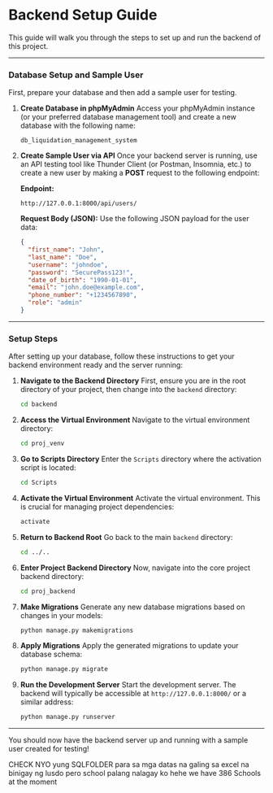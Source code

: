 # Backend Setup Guide

This guide will walk you through the steps to set up and run the backend of this project.

---

### Database Setup and Sample User

First, prepare your database and then add a sample user for testing.

1.  **Create Database in phpMyAdmin**
    Access your phpMyAdmin instance (or your preferred database management tool) and create a new database with the following name:

    ```
    db_liquidation_management_system
    ```

2.  **Create Sample User via API**
    Once your backend server is running, use an API testing tool like Thunder Client (or Postman, Insomnia, etc.) to create a new user by making a **POST** request to the following endpoint:

    **Endpoint:**

    ```
    http://127.0.0.1:8000/api/users/
    ```

    **Request Body (JSON):**
    Use the following JSON payload for the user data:

    ```json
    {
      "first_name": "John",
      "last_name": "Doe",
      "username": "johndoe",
      "password": "SecurePass123!",
      "date_of_birth": "1990-01-01",
      "email": "john.doe@example.com",
      "phone_number": "+1234567890",
      "role": "admin"
    }
    ```

---

### Setup Steps

After setting up your database, follow these instructions to get your backend environment ready and the server running:

1.  **Navigate to the Backend Directory**
    First, ensure you are in the root directory of your project, then change into the `backend` directory:

    ```bash
    cd backend
    ```

2.  **Access the Virtual Environment**
    Navigate to the virtual environment directory:

    ```bash
    cd proj_venv
    ```

3.  **Go to Scripts Directory**
    Enter the `Scripts` directory where the activation script is located:

    ```bash
    cd Scripts
    ```

4.  **Activate the Virtual Environment**
    Activate the virtual environment. This is crucial for managing project dependencies:

    ```bash
    activate
    ```

5.  **Return to Backend Root**
    Go back to the main `backend` directory:

    ```bash
    cd ../..
    ```

6.  **Enter Project Backend Directory**
    Now, navigate into the core project backend directory:

    ```bash
    cd proj_backend
    ```

7.  **Make Migrations**
    Generate any new database migrations based on changes in your models:

    ```bash
    python manage.py makemigrations
    ```

8.  **Apply Migrations**
    Apply the generated migrations to update your database schema:

    ```bash
    python manage.py migrate
    ```

9.  **Run the Development Server**
    Start the development server. The backend will typically be accessible at `http://127.0.0.1:8000/` or a similar address:
    ```bash
    python manage.py runserver
    ```

---

You should now have the backend server up and running with a sample user created for testing!

CHECK NYO yung SQLFOLDER para sa mga datas na galing sa excel na binigay ng lusdo pero school palang nalagay ko hehe
we have 386 Schools at the moment

